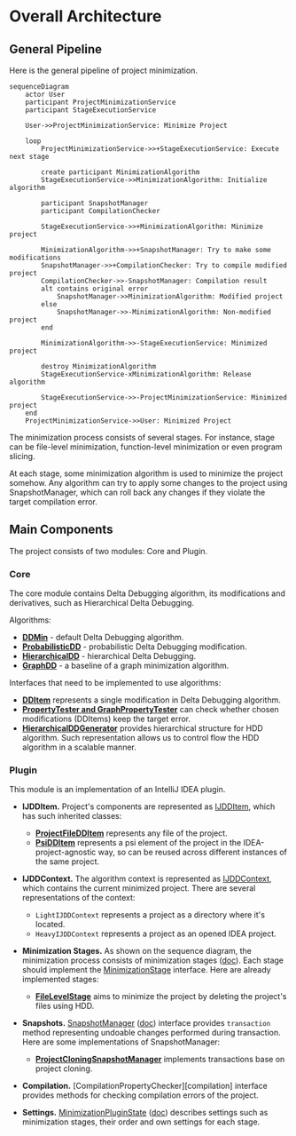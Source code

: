 # Overall Architecture

## General Pipeline

Here is the general pipeline of project minimization.
```mermaid
sequenceDiagram
    actor User
    participant ProjectMinimizationService
    participant StageExecutionService
    
    User->>ProjectMinimizationService: Minimize Project
    
    loop
        ProjectMinimizationService->>+StageExecutionService: Execute next stage

        create participant MinimizationAlgorithm
        StageExecutionService->>MinimizationAlgorithm: Initialize algorithm
        
        participant SnapshotManager
        participant CompilationChecker

        StageExecutionService->>+MinimizationAlgorithm: Minimize project
        
        MinimizationAlgorithm->>+SnapshotManager: Try to make some modifications
        SnapshotManager->>+CompilationChecker: Try to compile modified project
        CompilationChecker->>-SnapshotManager: Compilation result 
        alt contains original error
            SnapshotManager->>MinimizationAlgorithm: Modified project
        else
            SnapshotManager->>-MinimizationAlgorithm: Non-modified project
        end
        
        MinimizationAlgorithm->>-StageExecutionService: Minimized project

        destroy MinimizationAlgorithm
        StageExecutionService-xMinimizationAlgorithm: Release algorithm
        
        StageExecutionService->>-ProjectMinimizationService: Minimized project
    end
    ProjectMinimizationService->>User: Minimized Project
```

The minimization process consists of several stages.
For instance, stage can be file-level minimization, function-level minimization or even program slicing.

At each stage, some minimization algorithm is used to minimize the project somehow. 
Any algorithm can try to apply some changes to the project using SnapshotManager, 
which can roll back any changes if they violate the target compilation error.

## Main Components

The project consists of two modules: Core and Plugin.

### Core

The core module contains Delta Debugging algorithm,
its modifications and derivatives, such as Hierarchical Delta Debugging.

Algorithms:

- **[DDMin][ddmin]** - default Delta Debugging algorithm.
- **[ProbabilisticDD][pdd]** - probabilistic Delta Debugging modification.
- **[HierarchicalDD][hdd]** - hierarchical Delta Debugging.
- **[GraphDD][graphdd]** - a baseline of a graph minimization algorithm.

[ddmin]: ../project-minimization-core/src/main/kotlin/org/plan/research/minimization/core/algorithm/dd/impl/DDMin.kt
[pdd]: ../project-minimization-core/src/main/kotlin/org/plan/research/minimization/core/algorithm/dd/impl/ProbabilisticDD.kt
[hdd]: ../project-minimization-core/src/main/kotlin/org/plan/research/minimization/core/algorithm/dd/hierarchical/HierarchicalDD.kt
[graphdd]: ../project-minimization-core/src/main/kotlin/org/plan/research/minimization/core/algorithm/dd/impl/graph/GraphDD.kt

Interfaces that need to be implemented to use algorithms:

- **[DDItem][item]** represents a single modification in Delta Debugging algorithm.
- **[PropertyTester and GraphPropertyTester][tester]** can check whether chosen modifications (DDItems) keep the target error.
- **[HierarchicalDDGenerator][generator]** provides hierarchical structure for HDD algorithm. 
Such representation allows us to control flow the HDD algorithm in a scalable manner.

[item]: ../project-minimization-core/src/main/kotlin/org/plan/research/minimization/core/model/DDItem.kt
[tester]: ../project-minimization-core/src/main/kotlin/org/plan/research/minimization/core/model/PropertyTester.kt
[generator]: ../project-minimization-core/src/main/kotlin/org/plan/research/minimization/core/algorithm/dd/hierarchical/HierarchicalDDGenerator.kt

### Plugin

This module is an implementation of an IntelliJ IDEA plugin.

- **IJDDItem.**
Project's components are represented as [IJDDItem][ij-item], which has such inherited classes:
  - **[ProjectFileDDItem][proj-file-item]** represents any file of the project.
  - **[PsiDDItem][psi-item]** represents a psi element of the project in the IDEA-project-agnostic way,
  so can be reused across different instances of the same project.

- **IJDDContext.**
The algorithm context is represented as [IJDDContext][ij-context], which contains the current minimized project.
There are several representations of the context:
  - `LightIJDDContext` represents a project as a directory where it's located.
  - `HeavyIJDDContext` represents a project as an opened IDEA project.

- **Minimization Stages.** 
As shown on the sequence diagram, the minimization process consists of minimization stages ([doc][stage-doc]).
Each stage should implement the [MinimizationStage][stage] interface.
Here are already implemented stages:
  - **[FileLevelStage][fl-stage-doc]** aims to minimize the project by deleting the project's files using HDD.

- **Snapshots.**
[SnapshotManager][snapshot] ([doc][snapshot-doc])
interface provides `transaction` method representing undoable changes performed during transaction.
Here are some implementations of SnapshotManager:
  - **[ProjectCloningSnapshotManager][project-cloning]** implements transactions base on project cloning.

- **Compilation.**
[CompilationPropertyChecker][compilation] interface provides methods for checking compilation errors of the project.

- **Settings.**
[MinimizationPluginState][state] ([doc][settings-doc]) describes settings such as minimization stages, their order and own settings for each stage.

  

[stage-doc]: MinimizationStages.md
[fl-stage-doc]: MinimizationStages.md#File-level-stage
[snapshot-doc]: SnapshotManagers.md
[settings-doc]: Settings.md

[stage]: ../project-minimization-plugin/src/main/kotlin/org/plan/research/minimization/plugin/model/MinimizationStage.kt

[ij-item]: ../project-minimization-plugin/src/main/kotlin/org/plan/research/minimization/plugin/model/item/IJDDItem.kt
[proj-file-item]: ../project-minimization-plugin/src/main/kotlin/org/plan/research/minimization/plugin/model/item/ProjectFileDDItem.kt
[psi-item]: ../project-minimization-plugin/src/main/kotlin/org/plan/research/minimization/plugin/model/item/PsiDDItem.kt

[ij-context]: ../project-minimization-plugin/src/main/kotlin/org/plan/research/minimization/plugin/model/context/IJDDContext.kt

[snapshot]: ../project-minimization-plugin/src/main/kotlin/org/plan/research/minimization/plugin/model/snapshot/SnapshotManager.kt
[project-cloning]: ../project-minimization-plugin/src/main/kotlin/org/plan/research/minimization/plugin/snapshot/ProjectCloningSnapshotManager.kt
[state]: ../project-minimization-plugin/src/main/kotlin/org/plan/research/minimization/plugin/settings/MinimizationPluginState.kt
